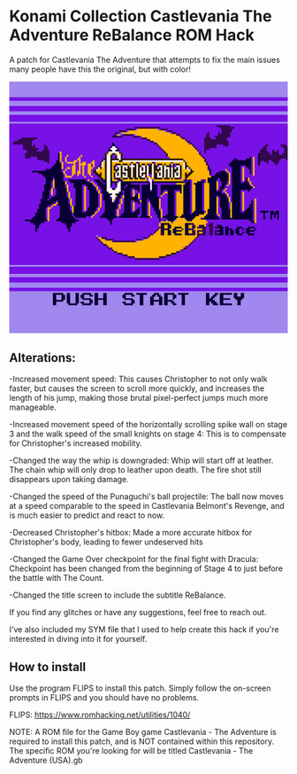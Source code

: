# Konami Collection Castlevania The Adventure ReBalance ROM Hack
 A patch for Castlevania The Adventure that attempts to fix the main issues many people have this the original, but with color!
 
 ![](https://github.com/Bofner/Konami-Collection-Castlevania-Adventure-ReBalance/blob/main/images/title.png)
 
 ## Alterations:
 
 -Increased movement speed: This causes Christopher to not only walk faster, but causes the screen to scroll more quickly, and increases the length of his jump, making those brutal pixel-perfect jumps much more manageable.
 
 -Increased movement speed of the horizontally scrolling spike wall on stage 3 and the walk speed of the small knights on stage 4: This is to compensate for Christopher's increased mobility.
 
 -Changed the way the whip is downgraded: Whip will start off at leather. The chain whip will only drop to leather upon death. The fire shot still disappears upon taking damage.
 
 -Changed the speed of the Punaguchi's ball projectile: The ball now moves at a speed comparable to the speed in Castlevania Belmont's Revenge, and is much easier to predict and react to now.
 
 -Decreased Christopher's hitbox: Made a more accurate hitbox for Christopher's body, leading to fewer undeserved hits
 
 -Changed the Game Over checkpoint for the final fight with Dracula: Checkpoint has been changed from the beginning of Stage 4 to just before the battle with The Count.
 
 -Changed the title screen to include the subtitle ReBalance.
 
 If you find any glitches or have any suggestions, feel free to reach out.
 
 I've also included my SYM file that I used to help create this hack if you're interested in diving into it for yourself.
 
## How to install
Use the program FLIPS to install this patch. Simply follow the on-screen prompts in FLIPS and you should have no problems.

FLIPS: https://www.romhacking.net/utilities/1040/

NOTE: A ROM file for the Game Boy game Castlevania - The Adventure is required to install this patch, and is NOT contained within this repository.
The specific ROM you're looking for will be titled Castlevania - The Adventure (USA).gb
